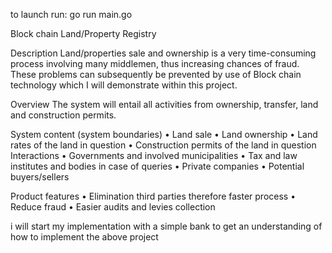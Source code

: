 to launch run: go run main.go

Block chain Land/Property Registry

Description Land/properties sale and ownership is a very time-consuming process involving many middlemen, thus increasing chances of fraud. These problems can subsequently be prevented by use of Block chain technology which I will demonstrate within this project.

Overview The system will entail all activities from ownership, transfer, land and construction permits.

System content (system boundaries) • Land sale • Land ownership • Land rates of the land in question • Construction permits of the land in question Interactions • Governments and involved municipalities • Tax and law institutes and bodies in case of queries • Private companies • Potential buyers/sellers

Product features • Elimination third parties therefore faster process • Reduce fraud • Easier audits and levies collection

i will start my implementation with a simple bank to get an understanding of how to implement the above project

